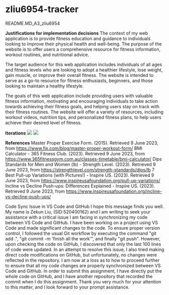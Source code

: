 

# zliu6954-tracker
README.MD_A3_zliu6954

__Justifications for implementation decisions__
The context of my web application is to provide fitness education and guidance to individuals looking to improve their physical health and well-being. The purpose of the website is to offer users a comprehensive resource for fitness information, workout routines, and nutritional advice.

The target audience for this web application includes individuals of all ages and fitness levels who are looking to adopt a healthier lifestyle, lose weight, gain muscle, or improve their overall fitness. The website is intended to serve as a go-to resource for fitness enthusiasts, beginners, and those looking to maintain a healthy lifestyle.

The goals of this web application include providing users with valuable fitness information, motivating and encouraging individuals to take action towards achieving their fitness goals, and helping users stay on track with their fitness routines. The website will offer a variety of resources, including workout videos, nutrition tips, and personalized fitness plans, to help users achieve their desired level of fitness. 

__Iterations__
<img src=“img/I3.png“>
<img src=“img/I4.png“>


__References__
Master Proper Exercise Form. (2015). Retrieved 9 June 2023, from https://www.fix.com/blog/master-proper-workout-form/
BMI Calculator - 365 Fitness Club. (2023). Retrieved 9 June 2023, from https://www.365fitnessgym.com.au/classes-timetable/bmi-calculator/
Dips Standards for Men and Women (lb) - Strength Level. (2023). Retrieved 9 June 2023, from https://strengthlevel.com/strength-standards/dips/lb
7 Best Pull-up Variations (with Pictures!) - Inspire US. (2023). Retrieved 9 June 2023, from https://www.inspireusafoundation.org/pull-up-variations/
Incline vs Decline Push-ups: Differences Explained - Inspire US. (2023). Retrieved 9 June 2023, from https://www.inspireusafoundation.org/incline-vs-decline-push-ups/


Code Sync Issue in VS Code and GitHub
I hope this message finds you well. My name is Zekun Liu, (SID:520400162) and I am writing to seek your assistance with a critical issue I am facing in synchronizing my code between VS Code and GitHub. I have been working on a project using VS Code and made significant changes to the code. To ensure proper version control, I followed the usual Git workflow by executing the command "git add .", "git commit -m 'finish all the work'", and finally "git push". However, upon checking the code on GitHub, I discovered that only the last 100 lines of code were updated. In an attempt to resolve this issue, I also tried making direct code modifications on GitHub, but unfortunately, no changes were reflected in the repository. I am now at a loss as to how to proceed further to ensure that all my code changes are properly synchronized between VS Code and GitHub. In order to submit this assignment, I have directly put the whole code on GitHub, and I have another repository that recorded the commit when I do this assignment. Thank you very much for your attention to this matter, and I look forward to your prompt assistance.
